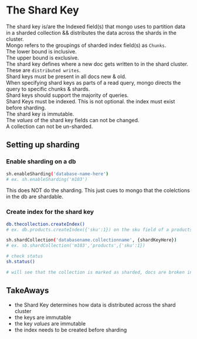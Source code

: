 # The Shard Key
The shard key is/are the Indexed field(s) that mongo uses to partition data in a sharded collection && distributes the data across the shards in the cluster.  
Mongo refers to the groupings of sharded index field(s) as `Chunks`.  
The lower bound is inclusive.  
The upper bound is exclusive.  
The shard key defines where a new doc gets written to in the shard cluster. These are `distributed writes`.  
Shard keys must be present in all docs new & old.  
When specifying shard keys as parts of a read query, mongo directs the query to specific chunks & shards.  
Shard keys should support the majority of queries.  
Shard Keys must be indexed. This is not optional. the index must exist before sharding.  
The shard key is immutable.  
The _values_ of the shard key fields can not be changed.  
A collection can not be un-sharded.  

## Setting up sharding  
### Enable sharding on a db
```bash
sh.enableSharding('database-name-here')
# ex. sh.enableSharding('m103')
```
This does NOT do the sharding. This just cues to mongo that the colelctions in the db are shardable.  

### Create index for the shard key
```bash
db.thecollection.createIndex()
# ex. db.products.createIndex({'sku':1}) on the sku field of a products collection
```  

```bash
sh.shardCollection('databasename.collectionname', {shardKeyHere})
# ex. sb.shardCollection('m103','products',{'sku':1})
```

```bash
# check status
sh.status()

# will see that the collection is marked as sharded, docs are broken into chunks, and can see ranges of vals in each chunk
```

## TakeAways
- the Shard Key determines how data is distributed across the shard cluster
- the keys are immutable
- the key _values_ are immutable
- the index needs to be created before sharding